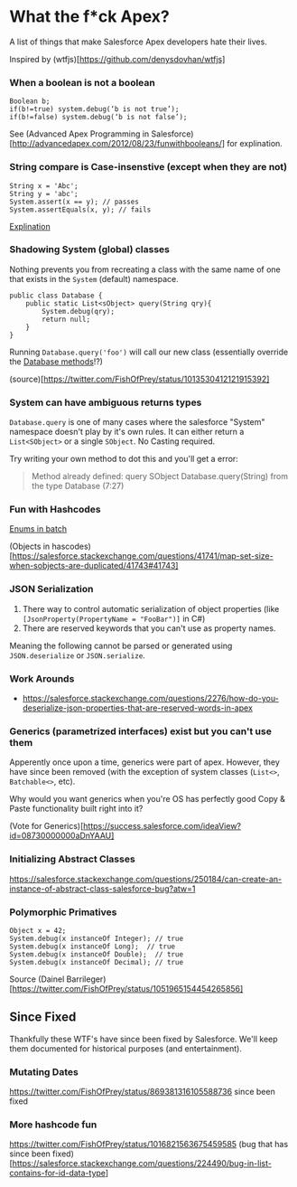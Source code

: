 # What the f*ck Apex?
A list of things that make Salesforce Apex developers hate their lives.

Inspired by (wtfjs)[https://github.com/denysdovhan/wtfjs]

### When a boolean is not a boolean

``` apex
Boolean b;
if(b!=true) system.debug(‘b is not true’);
if(b!=false) system.debug(‘b is not false’);
```

See (Advanced Apex Programming in Salesforce)[http://advancedapex.com/2012/08/23/funwithbooleans/] for explination.

### String compare is Case-insenstive (except when they are not) 

``` apex
String x = 'Abc';
String y = 'abc';
System.assert(x == y); // passes
System.assertEquals(x, y); // fails
```
[Explination](https://salesforce.stackexchange.com/questions/80456/is-there-any-difference-in-equals-and-for-string-variables)

### Shadowing System (global) classes

Nothing prevents you from recreating a class with the same name of one that exists in the `System` (default) namespace.

``` apex
public class Database {
    public static List<sObject> query(String qry){
        System.debug(qry);
        return null;
    }
}
```

Running `Database.query('foo')` will call our new class (essentially override the [Database methods](https://developer.salesforce.com/docs/atlas.en-us.apexcode.meta/apexcode/apex_dynamic_soql.htm)!?)


(source)[https://twitter.com/FishOfPrey/status/1013530412121915392]

### System can have ambiguous returns types

`Database.query` is one of many cases where the salesforce "System" namespace doesn't play by it's own rules.   It can either return a `List<SObject>` or a single `SObject`.  No Casting required.

Try writing your own method to dot this and you'll get a error: 

> Method already defined: query SObject Database.query(String) from the type Database (7:27)

### Fun with Hashcodes

[Enums in batch](https://salesforce.stackexchange.com/questions/158557/enums-as-map-keys-dont-work-in-batchable)

(Objects in hascodes)[https://salesforce.stackexchange.com/questions/41741/map-set-size-when-sobjects-are-duplicated/41743#41743]

### JSON Serialization

1. There way to control automatic serialization of object properties (like `[JsonProperty(PropertyName = "FooBar")]` in C#)
2. There are reserved keywords that you can't use as property names.

Meaning the following cannot be parsed or generated using `JSON.deserialize` or `JSON.serialize`.

### Work Arounds
- https://salesforce.stackexchange.com/questions/2276/how-do-you-deserialize-json-properties-that-are-reserved-words-in-apex


### Generics (parametrized interfaces) exist but you can't use them

Apperently once upon a time, generics were part of apex.  However, they have since been removed (with the exception of system classes (`List<>`, `Batchable<>`, etc).  

Why would you want generics when you're OS has perfectly good Copy & Paste functionality built right into it?

(Vote for Generics)[https://success.salesforce.com/ideaView?id=08730000000aDnYAAU]

### Initializing Abstract Classes

https://salesforce.stackexchange.com/questions/250184/can-create-an-instance-of-abstract-class-salesforce-bug?atw=1

### Polymorphic Primatives

``` apex
Object x = 42;
System.debug(x instanceOf Integer); // true
System.debug(x instanceOf Long);  // true
System.debug(x instanceOf Double);  // true
System.debug(x instanceOf Decimal); // true
```

Source (Dainel Barrileger)[https://twitter.com/FishOfPrey/status/1051965154454265856]


## Since Fixed

Thankfully these WTF's have since been fixed by Salesforce.  We'll keep them documented for historical purposes (and entertainment).

### Mutating Dates

https://twitter.com/FishOfPrey/status/869381316105588736 since been fixed

### More hashcode fun
https://twitter.com/FishOfPrey/status/1016821563675459585 (bug that has since been fixed)[https://salesforce.stackexchange.com/questions/224490/bug-in-list-contains-for-id-data-type]
